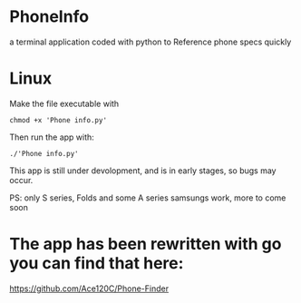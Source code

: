 # PhoneInfo
a terminal application coded with python to Reference phone specs quickly

# Linux

Make the file executable with
```
chmod +x 'Phone info.py'
```

Then run the app with:
```
./'Phone info.py'
```
This app is still under devolopment, and is in early stages, so bugs may occur.

PS: only S series, Folds and some A series samsungs work, more to come soon

# The app has been rewritten with go you can find that here:
https://github.com/Ace120C/Phone-Finder
